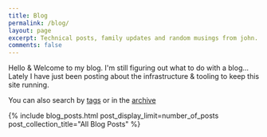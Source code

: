 ```yaml
---
title: Blog
permalink: /blog/
layout: page
excerpt: Technical posts, family updates and random musings from john.
comments: false
---
```


Hello & Welcome to my blog. I'm still figuring out what to do with a blog... Lately I have just
been posting about the infrastructure & tooling to keep this site running.

You can also search by [tags](/tags/) or in the [archive](/archive/)

{% include blog_posts.html post_display_limit=number_of_posts post_collection_title="All Blog Posts"  %}





